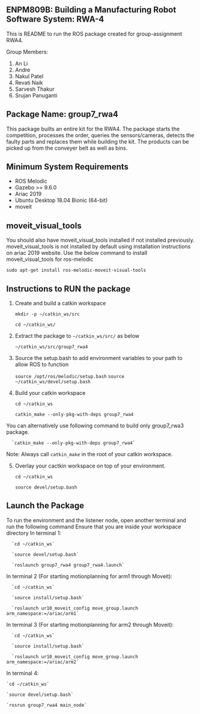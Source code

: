## **ENPM809B: Building a Manufacturing Robot Software System: RWA-4**

This is README to run the ROS package created for group-assignment RWA4. 

Group Members:
1.  An Li
2.  Andre 
3.  Nakul Patel
4.  Revati Naik
5.  Sarvesh Thakur
6.  Srujan Panuganti

## **Package Name: group7_rwa4**
This package builts an entire kit for the RWA4. The package starts the competition, processes the order, queries the sensors/cameras, detects the faulty parts and replaces them while building the kit. The products can be picked up from the conveyer belt as well as bins. 

## **Minimum System Requirements**
  * ROS Melodic 
  * Gazebo >= 9.6.0 
  * Ariac 2019
  * Ubuntu Desktop 18.04 Bionic (64-bit)
  * moveit

## moveit_visual_tools
You should also have moveit_visual_tools installed if not installed previously. moveit_visual_tools is not installed by default using installation instructions on ariac 2019 website. Use the below command to install moveit_visual_tools for ros-melodic

  `sudo apt-get install ros-melodic-moveit-visual-tools`

## **Instructions to RUN the package**
1. Create and build a catkin workspace

      `mkdir -p ~/catkin_ws/src`
       
      `cd ~/catkin_ws/`

2.  Extract the package to `~/catkin_ws/src/` as below

      `~/catkin_ws/src/group7_rwa4`
         
3. Source the setup.bash to add environment variables to your path to allow ROS to function

      `source /opt/ros/melodic/setup.bash`
      `source ~/catkin_ws/devel/setup.bash`

4. Build your catkin workspace

      `cd ~/catkin_ws`

      `catkin_make --only-pkg-with-deps group7_rwa4`

  You can alternatively use following command to build only group7_rwa3 package.

      `catkin_make --only-pkg-with-deps group7_rwa4`

  Note: Always call `catkin_make` in the root of your catkin workspace. 

5. Overlay your cactkin workspace on top of your environment.

     `cd ~/catkin_ws`

     `source devel/setup.bash`
 
## **Launch the Package**

To run the environment and the listener node, open another terminal and run the following command
Ensure that you are inside your workspace directory
In terminal 1:

      `cd ~/catkin_ws`

      `source devel/setup.bash`

      `roslaunch group7_rwa4 group7_rwa4.launch`


In terminal 2 (For starting motionplanning for arm1 through Moveit):

      `cd ~/catkin_ws`

      `source install/setup.bash`

      `roslaunch ur10_moveit_config move_group.launch arm_namespace:=/ariac/arm1`

In terminal 3 (For starting motionplanning for arm2 through Moveit):

      `cd ~/catkin_ws`

      `source install/setup.bash`

      `roslaunch ur10_moveit_config move_group.launch arm_namespace:=/ariac/arm2`

In terminal 4:

	`cd ~/catkin_ws`
	 
	`source devel/setup.bash`

	`rosrun group7_rwa4 main_node`








